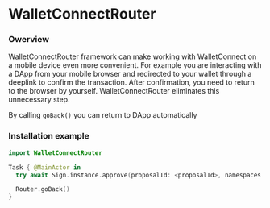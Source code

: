 # WalletConnectRouter

### Owerview

WalletConnectRouter framework can make working with WalletConnect on a mobile device even more convenient. 
For example you are interacting with a DApp from your mobile browser and redirected to your wallet through a deeplink to confirm the transaction. After confirmation, you need to return to the browser by yourself. WalletConnectRouter eliminates this unnecessary step.

By calling `goBack()` you can return to DApp automatically 

### Installation example

```swift
import WalletConnectRouter

Task { @MainActor in
  try await Sign.instance.approve(proposalId: <proposalId>, namespaces: <namespaces>)

  Router.goBack()
}
```
